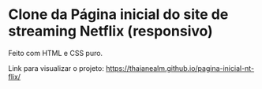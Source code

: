 # Clone da Página inicial do site de streaming Netflix (responsivo)
Feito com HTML e CSS puro.

Link para visualizar o projeto: https://thaianealm.github.io/pagina-inicial-nt-flix/
